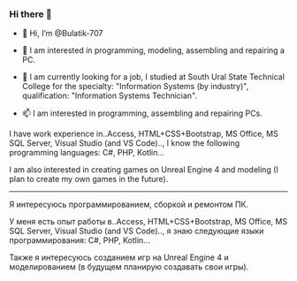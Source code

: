### Hi there 👋

- 👋 Hi, I’m @Bulatik-707

- 👀 I am interested in programming, modeling, assembling and repairing a PC.

- 🌱 I am currently looking for a job, I studied at South Ural State Technical College for the specialty: "Information Systems (by industry)", 
qualification: "Information Systems Technician".

- 📫 I am interested in programming, assembling and repairing PCs. 

I have work experience in..Access, HTML+CSS+Bootstrap, MS Office, MS SQL Server, Visual Studio (and VS Code)..,
I know the following programming languages: C#, PHP, Kotlin...

I am also interested in creating games on Unreal Engine 4 and modeling (I plan to create my own games in the future).

------------------------
Я интересуюсь программированием, сборкой и ремонтом ПК. 

У меня есть опыт работы в..Access, HTML+CSS+Bootstrap, MS Office, MS SQL Server, Visual Studio (and VS Code).., 
я знаю следующие языки программирования: C#, PHP, Kotlin...

Также я интересуюсь созданием игр на Unreal Engine 4 и моделированием (в будущем планирую создавать свои игры).


<!--
**Bulatik-707/Bulatik-707** is a ✨ _special_ ✨ repository because its `README.md` (this file) appears on your GitHub profile.

Here are some ideas to get you started:

- 🔭 I’m currently working on ...
- 🌱 I’m currently learning ...
- 👯 I’m looking to collaborate on ...
- 🤔 I’m looking for help with ...
- 💬 Ask me about ...
- 📫 How to reach me: ...
- 😄 Pronouns: ...
- ⚡ Fun fact: ...
-->
